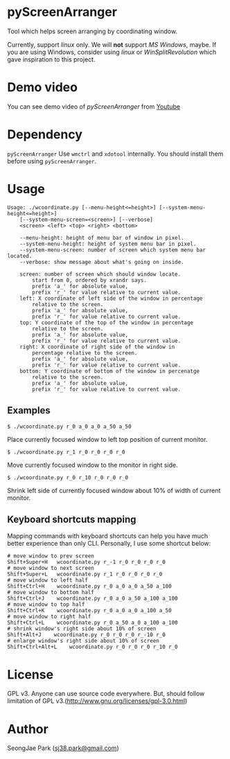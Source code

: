 # pyScreenArranger

Tool which helps screen arranging by coordinating window.

Currently, support _linux_ only. We will __not__ support _MS Windows_, maybe.
If you are using Windows, consider using _linux_ or _WinSplitRevolution_ which
gave inspiration to this project.

# Demo video
You can see demo video of _pyScreenArranger_ from
[Youtube](http://youtu.be/MhxKQVNQYVE)

# Dependency
`pyScreenArranger` Use `wmctrl` and `xdotool` internally. You should install
them before using `pyScreenArranger`.

# Usage
```
Usage: ./wcoordinate.py [--menu-height<=height>] [--system-menu-height<=height>]
    [--system-menu-screen=<screen>] [--verbose]
    <screen> <left> <top> <right> <bottom>

    --menu-height: height of menu bar of window in pixel.
    --system-menu-height: height of system menu bar in pixel.
    --system-menu-screen: number of screen which system menu bar located.
    --verbose: show message about what's going on inside.

    screen: number of screen which should window locate.
        start from 0, ordered by xrandr says.
        prefix 'a_' for absolute value,
        prefix 'r_' for value relative to current value.
    left: X coordinate of left side of the window in percentage
        relative to the screen.
        prefix 'a_' for absolute value,
        prefix 'r_' for value relative to current value.
    top: Y coordinate of the top of the window in percentage
        relative to the screen.
        prefix 'a_' for absolute value,
        prefix 'r_' for value relative to current value.
    right: X coordinate of right side of the window in
        percentage relative to the screen.
        prefix 'a_' for absolute value,
        prefix 'r_' for value relative to current value.
    bottom: Y coordinate of bottom of the window in percenatge
        relative to the screen.
        prefix 'a_' for absolute value,
        prefix 'r_' for value relative to current value.
```

## Examples
```
$ ./wcoordinate.py r_0 a_0 a_0 a_50 a_50
```
Place currently focused window to left top position of current monitor.

```
$ ./wcoordinate.py r_1 r_0 r_0 r_0 r_0
```
Move currently focused window to the monitor in right side.

```
$ ./wcoordinate.py r_0 r_10 r_0 r_0 r_0
```
Shrink left side of currently focused window about 10% of width of current
monitor.

## Keyboard shortcuts mapping
Mapping commands with keyboard shortcuts can help you have much better
experience than only CLI.
Personally, I use some shortcut below:

```
# move window to prev screen
Shift+Super+H   wcoordinate.py r_-1 r_0 r_0 r_0 r_0
# move window to next screen
Shift+Super+L   wcoordinate.py r_1 r_0 r_0 r_0 r_0
# move window to left half
Shift+Ctrl+H    wcoordinate.py r_0 a_0 a_0 a_50 a_100
# move window to bottom half
Shift+Ctrl+J    wcoordinate.py r_0 a_0 a_50 a_100 a_100
# move window to top half
Shift+Ctrl+K    wcoordinate.py r_0 a_0 a_0 a_100 a_50
# move window to right half
Shift+Ctrl+L    wcoordinate.py r_0 a_50 a_0 a_100 a_100
# shrink window's right side about 10% of screen
Shift+Alt+J    wcoordinate.py r_0 r_0 r_0 r_-10 r_0
# enlarge window's right side about 10% of screen
Shift+Ctrl+Alt+L    wcoordinate.py r_0 r_0 r_0 r_10 r_0
```

# License
GPL v3.
Anyone can use source code everywhere. But, should follow limitation of GPL
v3.(http://www.gnu.org/licenses/gpl-3.0.html)

# Author
SeongJae Park (sj38.park@gmail.com)
